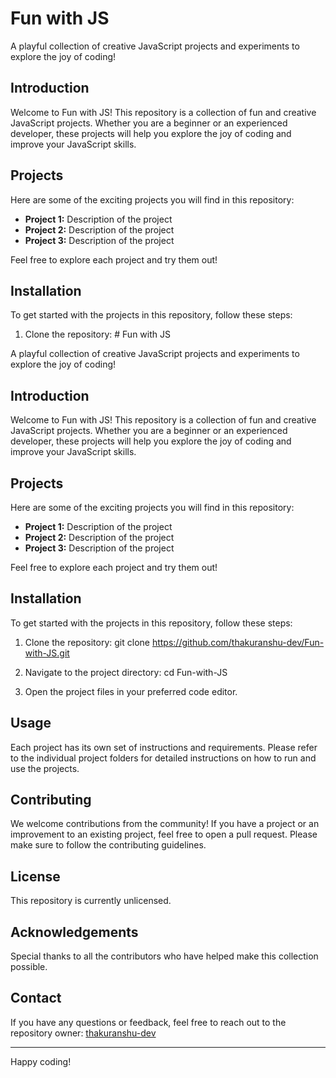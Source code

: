 # Fun with JS

A playful collection of creative JavaScript projects and experiments to explore the joy of coding!

## Introduction

Welcome to Fun with JS! This repository is a collection of fun and creative JavaScript projects. Whether you are a beginner or an experienced developer, these projects will help you explore the joy of coding and improve your JavaScript skills.

## Projects

Here are some of the exciting projects you will find in this repository:

- **Project 1:** Description of the project
- **Project 2:** Description of the project
- **Project 3:** Description of the project

Feel free to explore each project and try them out!

## Installation

To get started with the projects in this repository, follow these steps:

1. Clone the repository: # Fun with JS

A playful collection of creative JavaScript projects and experiments to explore the joy of coding!

## Introduction

Welcome to Fun with JS! This repository is a collection of fun and creative JavaScript projects. Whether you are a beginner or an experienced developer, these projects will help you explore the joy of coding and improve your JavaScript skills.

## Projects

Here are some of the exciting projects you will find in this repository:

- **Project 1:** Description of the project
- **Project 2:** Description of the project
- **Project 3:** Description of the project

Feel free to explore each project and try them out!

## Installation

To get started with the projects in this repository, follow these steps:

1. Clone the repository: git clone https://github.com/thakuranshu-dev/Fun-with-JS.git
2. Navigate to the project directory: cd Fun-with-JS


3. Open the project files in your preferred code editor.

## Usage

Each project has its own set of instructions and requirements. Please refer to the individual project folders for detailed instructions on how to run and use the projects.

## Contributing

We welcome contributions from the community! If you have a project or an improvement to an existing project, feel free to open a pull request. Please make sure to follow the contributing guidelines.

## License

This repository is currently unlicensed. 

## Acknowledgements

Special thanks to all the contributors who have helped make this collection possible.

## Contact

If you have any questions or feedback, feel free to reach out to the repository owner: [thakuranshu-dev](https://github.com/thakuranshu-dev)

---

Happy coding!
